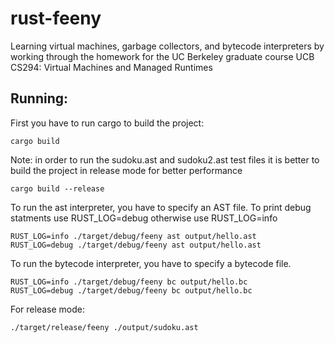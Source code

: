 rust-feeny
==========

Learning virtual machines, garbage collectors, and bytecode interpreters by working through the homework for the UC Berkeley graduate course UCB CS294: Virtual Machines and Managed Runtimes

Running:
--------

First you have to run cargo to build the project:
```
cargo build
```

Note: in order to run the sudoku.ast and sudoku2.ast test files it is better to
build the project in release mode for better performance
```
cargo build --release
```

To run the ast interpreter, you have to specify an AST file.
To print debug statments use RUST_LOG=debug otherwise use RUST_LOG=info
```
RUST_LOG=info ./target/debug/feeny ast output/hello.ast
RUST_LOG=debug ./target/debug/feeny ast output/hello.ast
```

To run the bytecode interpreter, you have to specify a bytecode file.
```
RUST_LOG=info ./target/debug/feeny bc output/hello.bc
RUST_LOG=debug ./target/debug/feeny bc output/hello.bc
```

For release mode:
```
./target/release/feeny ./output/sudoku.ast
```
